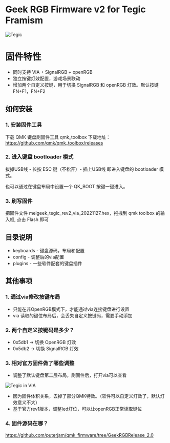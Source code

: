 # Geek RGB Firmware v2 for Tegic Framism 

![Tegic](https://i.imgur.com/qhNb7zi.png)

# 固件特性
* 同时支持 VIA + SignalRGB + openRGB
* 独立按键灯效配置，游戏场景联动
* 增加两个自定义按键，用于切换 SignalRGB 和 openRGB 灯效。默认按键 FN+F1，FN+F2


## 如何安装
### 1. 安装固件工具
下载 QMK 键盘刷固件工具 qmk_toolbox
下载地址：https://github.com/qmk/qmk_toolbox/releases

### 2. 进入键盘 bootloader 模式
拔掉USB线 - 长按 ESC 键（不松开）- 插上USB线 即进入键盘的 bootloader 模式。

也可以通过在键盘布局中设置一个 QK_BOOT 按键一键进入。

### 3. 刷写固件
把固件文件 melgeek_tegic_rev2_via_20221127.hex，拖拽到 qmk toolbox 的输入框, 点击 Flash 即可

## 目录说明
- keyboards - 键盘源码，布局和配置
- config - 调整后的via配置
- plugins - 一些软件配套的键盘插件

## 其他事项
### 1. 通过via修改按键布局
* 只能在非OpenRGB模式下，才能通过via连接键盘进行设置
* via 读取的键位布局后，会丢失自定义按键码，需要手动添加

### 2. 两个自定义按键码是多少？
* 0x5db1 -> 切换 OpenRGB 灯效
* 0x5db2 -> 切换 SignalRGB 灯效

### 3. 相对官方固件做了哪些调整
* 调整了默认键盘第二层布局，刷固件后，打开via可以查看

![Tegic in VIA](https://i.imgur.com/nBY9cX7.png)


* 因为固件体积关系，去掉了部分QMK特效。（软件可以自定义灯效了，默认灯效意义不大）
* 基于官方rev1版本，调整led灯位，可以让openRGB正常读取键位

### 4. 固件源码在哪？
https://github.com/puterjam/qmk_firmware/tree/GeekRGBRelease_2.0
